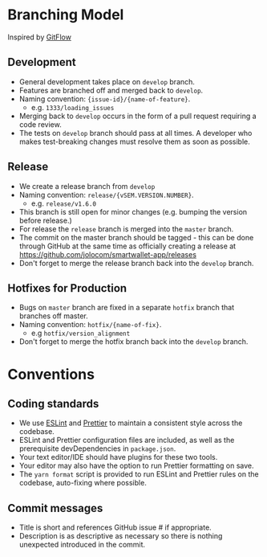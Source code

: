 # Branching Model

Inspired by [GitFlow](http://nvie.com/posts/a-successful-git-branching-model/)

## Development

- General development takes place on `develop` branch.
- Features are branched off and merged back to `develop`.
- Naming convention: `{issue-id}/{name-of-feature}`.
  - e.g. `1333/loading_issues`
- Merging back to `develop` occurs in the form of a pull request requiring a code review.
- The tests on `develop` branch should pass at all times. A developer who makes test-breaking changes must resolve them as soon as possible.

## Release

- We create a release branch from `develop`
- Naming convention: `release/{vSEM.VERSION.NUMBER}`.
  - e.g. `release/v1.6.0`
- This branch is still open for minor changes (e.g. bumping the version before release.)
- For release the `release` branch is merged into the `master` branch.
- The commit on the master branch should be tagged - this can be done through GitHub at the same time as officially creating a release at https://github.com/jolocom/smartwallet-app/releases
- Don't forget to merge the release branch back into the `develop` branch.

## Hotfixes for Production

- Bugs on `master` branch are fixed in a separate `hotfix` branch that branches off master.
- Naming convention: `hotfix/{name-of-fix}`.
  - e.g `hotfix/version_alignment`
- Don't forget to merge the hotfix branch back into the `develop` branch.


# Conventions

## Coding standards

- We use [ESLint](https://eslint.org/) and [Prettier](https://prettier.io/) to maintain a consistent style across the codebase.
- ESLint and Prettier configuration files are included, as well as the prerequisite devDependencies in `package.json`.
- Your text editor/IDE should have plugins for these two tools.
- Your editor may also have the option to run Prettier formatting on save.
- The `yarn format` script is provided to run ESLint and Prettier rules on the codebase, auto-fixing where possible.

## Commit messages

  - Title is short and references GitHub issue # if appropriate.
  - Description is as descriptive as necessary so there is nothing unexpected introduced in the commit.
